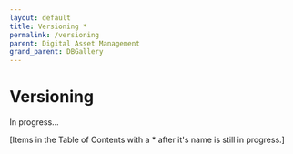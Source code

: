 ```yaml
---
layout: default
title: Versioning *
permalink: /versioning
parent: Digital Asset Management
grand_parent: DBGallery
---
```


# Versioning

In progress...

[Items in the Table of Contents with a * after it's name is still in progress.]